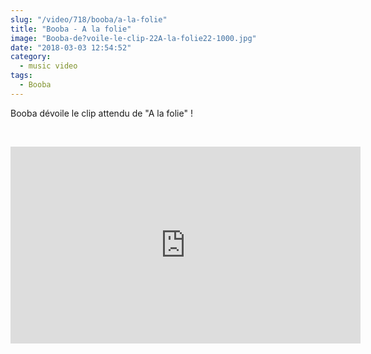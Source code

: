 ```yaml
--- 
slug: "/video/718/booba/a-la-folie"
title: "Booba - A la folie"
image: "Booba-de?voile-le-clip-22A-la-folie22-1000.jpg"
date: "2018-03-03 12:54:52"
category:
  - music video
tags:
  - Booba
---
```

<p>Booba dévoile le clip attendu de "A la folie" !</p><br/><p><iframe width="560" height="315" src="https://www.youtube.com/embed/8QCqvp7oWhs" frameborder="0" allow="autoplay; encrypted-media" allowfullscreen></iframe></p>
